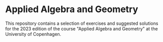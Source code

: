 # Applied Algebra and Geometry 
This repository contains a selection of exercises and suggested solutions for the 2023 edition of the course "Applied Algebra and Geometry" at the University of Copenhagen.
